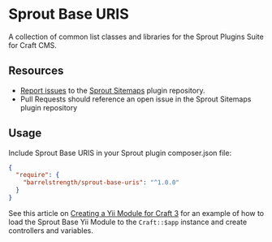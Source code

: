 # Sprout Base URIS

A collection of common list classes and libraries for the Sprout Plugins Suite for Craft CMS.

## Resources

- [Report issues](https://github.com/barrelstrength/craft-sprout-sitemaps/issues) to the [Sprout Sitemaps](https://github.com/barrelstrength/craft-sprout-sitemaps) plugin repository.
- Pull Requests should reference an open issue in the Sprout Sitemaps plugin repository

## Usage

Include Sprout Base URIS in your Sprout plugin composer.json file:

``` json
{
  "require": {
    "barrelstrength/sprout-base-uris": "^1.0.0"
  }
}
```

See this article on [Creating a Yii Module for Craft 3](https://straightupcraft.com/articles/creating-a-yii-module-for-craft-3) for an example of how to load the Sprout Base Yii Module to the `Craft::$app` instance and create controllers and variables.
